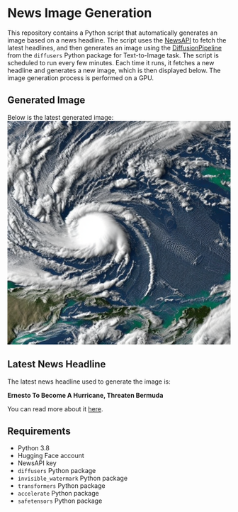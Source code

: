 # News Image Generation
This repository contains a Python script that automatically generates an image based on a news headline. The script uses the [NewsAPI](https://newsapi.org/) to fetch the latest headlines, and then generates an image using the [DiffusionPipeline](https://github.com/huggingface/diffusers) from the `diffusers` Python package for Text-to-Image task.
The script is scheduled to run every few minutes. Each time it runs, it fetches a new headline and generates a new image, which is then displayed below. The image generation process is performed on a GPU.

## Generated Image
Below is the latest generated image:
![Generated Image](image.png)

## Latest News Headline
The latest news headline used to generate the image is:

**Ernesto To Become A Hurricane, Threaten Bermuda**

You can read more about it [here](https://news.google.com/rss/articles/CBMinAFBVV95cUxNb0FzRkJKVE5mS2N5SDhaVXMtbGhHQlAzbVhia2h0NEVQY1FHdVF3RVJHMjMwOFo3RXhpNGxTVnZOeUtVb3NDdzc5Z2lfMzU3MjNFbFF1WWM2dUZZMTJCaTJWZmExaWJObkVIRGlrNWpxaEhNSDJpRVo0dnJzTGpWdGJVRmhPN1FlcjNOdzRVSm5ILXpTWXItbUs1SzA?oc=5).

## Requirements
- Python 3.8
- Hugging Face account
- NewsAPI key
- `diffusers` Python package
- `invisible_watermark` Python package
- `transformers` Python package
- `accelerate` Python package
- `safetensors` Python package

